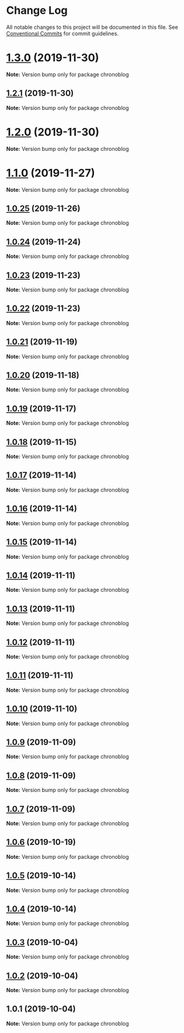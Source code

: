 # Change Log

All notable changes to this project will be documented in this file.
See [Conventional Commits](https://conventionalcommits.org) for commit guidelines.

# [1.3.0](https://github.com/Ganevru/gatsby-theme-chronoblog/compare/chronoblog@1.2.1...chronoblog@1.3.0) (2019-11-30)

**Note:** Version bump only for package chronoblog





## [1.2.1](https://github.com/Ganevru/gatsby-theme-chronoblog/compare/chronoblog@1.2.0...chronoblog@1.2.1) (2019-11-30)

**Note:** Version bump only for package chronoblog





# [1.2.0](https://github.com/Ganevru/gatsby-theme-chronoblog/compare/chronoblog@1.1.0...chronoblog@1.2.0) (2019-11-30)

**Note:** Version bump only for package chronoblog





# [1.1.0](https://github.com/Ganevru/gatsby-theme-chronoblog/compare/chronoblog@1.0.25...chronoblog@1.1.0) (2019-11-27)

**Note:** Version bump only for package chronoblog





## [1.0.25](https://github.com/Ganevru/gatsby-theme-chronoblog/compare/chronoblog@1.0.24...chronoblog@1.0.25) (2019-11-26)

**Note:** Version bump only for package chronoblog





## [1.0.24](https://github.com/Ganevru/gatsby-theme-chronoblog/compare/chronoblog@1.0.23...chronoblog@1.0.24) (2019-11-24)

**Note:** Version bump only for package chronoblog





## [1.0.23](https://github.com/Ganevru/gatsby-theme-chronoblog/compare/chronoblog@1.0.22...chronoblog@1.0.23) (2019-11-23)

**Note:** Version bump only for package chronoblog





## [1.0.22](https://github.com/Ganevru/gatsby-theme-chronoblog/compare/chronoblog@1.0.21...chronoblog@1.0.22) (2019-11-23)

**Note:** Version bump only for package chronoblog





## [1.0.21](https://github.com/Ganevru/gatsby-theme-chronoblog/compare/chronoblog@1.0.20...chronoblog@1.0.21) (2019-11-19)

**Note:** Version bump only for package chronoblog





## [1.0.20](https://github.com/Ganevru/gatsby-theme-chronoblog/compare/chronoblog@1.0.19...chronoblog@1.0.20) (2019-11-18)

**Note:** Version bump only for package chronoblog





## [1.0.19](https://github.com/Ganevru/gatsby-theme-chronoblog/compare/chronoblog@1.0.18...chronoblog@1.0.19) (2019-11-17)

**Note:** Version bump only for package chronoblog





## [1.0.18](https://github.com/Ganevru/gatsby-theme-chronoblog/compare/chronoblog@1.0.17...chronoblog@1.0.18) (2019-11-15)

**Note:** Version bump only for package chronoblog





## [1.0.17](https://github.com/Ganevru/gatsby-theme-chronoblog/compare/chronoblog@1.0.16...chronoblog@1.0.17) (2019-11-14)

**Note:** Version bump only for package chronoblog





## [1.0.16](https://github.com/Ganevru/gatsby-theme-chronoblog/compare/chronoblog@1.0.15...chronoblog@1.0.16) (2019-11-14)

**Note:** Version bump only for package chronoblog





## [1.0.15](https://github.com/Ganevru/gatsby-theme-chronoblog/compare/chronoblog@1.0.14...chronoblog@1.0.15) (2019-11-14)

**Note:** Version bump only for package chronoblog





## [1.0.14](https://github.com/Ganevru/gatsby-theme-chronoblog/compare/chronoblog@1.0.13...chronoblog@1.0.14) (2019-11-11)

**Note:** Version bump only for package chronoblog





## [1.0.13](https://github.com/Ganevru/gatsby-theme-chronoblog/compare/chronoblog@1.0.12...chronoblog@1.0.13) (2019-11-11)

**Note:** Version bump only for package chronoblog





## [1.0.12](https://github.com/Ganevru/gatsby-theme-chronoblog/compare/chronoblog@1.0.11...chronoblog@1.0.12) (2019-11-11)

**Note:** Version bump only for package chronoblog





## [1.0.11](https://github.com/Ganevru/gatsby-theme-chronoblog/compare/chronoblog@1.0.10...chronoblog@1.0.11) (2019-11-11)

**Note:** Version bump only for package chronoblog





## [1.0.10](https://github.com/Ganevru/gatsby-theme-chronoblog/compare/chronoblog@1.0.9...chronoblog@1.0.10) (2019-11-10)

**Note:** Version bump only for package chronoblog





## [1.0.9](https://github.com/Ganevru/gatsby-theme-chronoblog/compare/chronoblog@1.0.8...chronoblog@1.0.9) (2019-11-09)

**Note:** Version bump only for package chronoblog





## [1.0.8](https://github.com/Ganevru/gatsby-theme-chronoblog/compare/chronoblog@1.0.7...chronoblog@1.0.8) (2019-11-09)

**Note:** Version bump only for package chronoblog





## [1.0.7](https://github.com/Ganevru/gatsby-theme-chronoblog/compare/chronoblog@1.0.6...chronoblog@1.0.7) (2019-11-09)

**Note:** Version bump only for package chronoblog





## [1.0.6](https://github.com/Ganevru/gatsby-theme-chronoblog/compare/chronoblog@1.0.5...chronoblog@1.0.6) (2019-10-19)

**Note:** Version bump only for package chronoblog





## [1.0.5](https://github.com/Ganevru/gatsby-theme-chronoblog/compare/chronoblog@1.0.4...chronoblog@1.0.5) (2019-10-14)

**Note:** Version bump only for package chronoblog





## [1.0.4](https://github.com/Ganevru/gatsby-theme-chronoblog/compare/chronoblog@1.0.3...chronoblog@1.0.4) (2019-10-14)

**Note:** Version bump only for package chronoblog





## [1.0.3](https://github.com/Ganevru/gatsby-theme-chronoblog/compare/chronoblog@1.0.2...chronoblog@1.0.3) (2019-10-04)

**Note:** Version bump only for package chronoblog





## [1.0.2](https://github.com/Ganevru/gatsby-theme-chronoblog/compare/chronoblog@1.0.1...chronoblog@1.0.2) (2019-10-04)

**Note:** Version bump only for package chronoblog





## 1.0.1 (2019-10-04)

**Note:** Version bump only for package chronoblog
